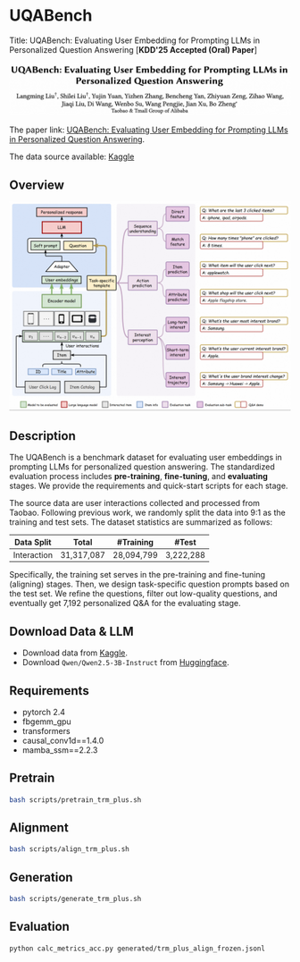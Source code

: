# UQABench
Title: UQABench: Evaluating User Embedding for Prompting LLMs in Personalized Question Answering [**KDD'25 Accepted (Oral) Paper**]

![Authors](pic/author_list.png)

The paper link: [UQABench: Evaluating User Embedding for Prompting LLMs in Personalized Question Answering](https://arxiv.org/abs/2502.19178).

The data source available: [Kaggle](https://www.kaggle.com/datasets/liulangmingliu/uqabench)

## Overview
![Overview](pic/UQABench_overview.png)

## Description
The UQABench is a benchmark dataset for evaluating user embeddings in prompting LLMs for personalized question answering. The standardized evaluation process includes **pre-training**, **fine-tuning**, and **evaluating** stages. We provide the requirements and quick-start scripts for each stage.

The source data are user interactions collected and processed from Taobao. Following previous work, we randomly split the data into 9:1 as the training and test sets. The dataset statistics are summarized as follows:

| Data Split    | Total       | #Training  |   #Test    |
|---------------|-------------|------------|------------|
| Interaction   |  31,317,087 | 28,094,799 | 3,222,288  |

Specifically, the training set serves in the pre-training and fine-tuning (aligning) stages. Then, we design task-specific question prompts based on the test set. We refine the questions, filter out low-quality questions, and eventually get 7,192 personalized Q&A for the evaluating stage.


## Download Data & LLM
* Download data from [Kaggle](https://www.kaggle.com/datasets/liulangmingliu/uqabench).
* Download `Qwen/Qwen2.5-3B-Instruct` from [Huggingface](https://huggingface.co/Qwen/Qwen2.5-3B-Instruct).

## Requirements
* pytorch 2.4
* fbgemm_gpu
* transformers
* causal_conv1d==1.4.0
* mamba_ssm==2.2.3

## Pretrain
```bash
bash scripts/pretrain_trm_plus.sh
```

## Alignment
```bash
bash scripts/align_trm_plus.sh
```

## Generation
```bash
bash scripts/generate_trm_plus.sh
```

## Evaluation
```bash
python calc_metrics_acc.py generated/trm_plus_align_frozen.jsonl
```
